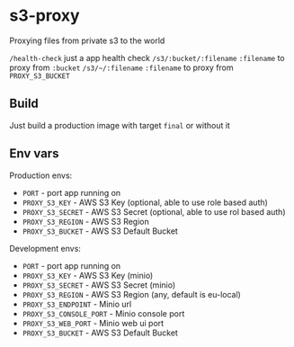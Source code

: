 # s3-proxy

Proxying files from private s3 to the world

`/health-check` just a app health check
`/s3/:bucket/:filename` `:filename` to proxy from `:bucket`
`/s3/~/:filename` `:filename` to proxy from `PROXY_S3_BUCKET`

## Build

Just build a production image with target `final` or without it

## Env vars

Production envs:
- `PORT` - port app running on
- `PROXY_S3_KEY` - AWS S3 Key (optional, able to use role based auth)
- `PROXY_S3_SECRET` - AWS S3 Secret (optional, able to use rol based auth)
- `PROXY_S3_REGION` - AWS S3 Region
- `PROXY_S3_BUCKET` - AWS S3 Default Bucket

Development envs:
- `PORT` - port app running on
- `PROXY_S3_KEY` - AWS S3 Key (minio)
- `PROXY_S3_SECRET` - AWS S3 Secret (minio)
- `PROXY_S3_REGION` - AWS S3 Region (any, default is eu-local)
- `PROXY_S3_ENDPOINT` - Minio url
- `PROXY_S3_CONSOLE_PORT` - Minio console port
- `PROXY_S3_WEB_PORT` - Minio web ui port
- `PROXY_S3_BUCKET` - AWS S3 Default Bucket
